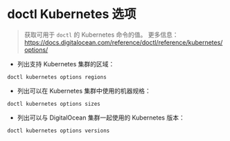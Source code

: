 # doctl Kubernetes 选项

> 获取可用于 `doctl` 的 Kubernetes 命令的值。
> 更多信息：<https://docs.digitalocean.com/reference/doctl/reference/kubernetes/options/>

- 列出支持 Kubernetes 集群的区域：

`doctl kubernetes options regions`

- 列出可以在 Kubernetes 集群中使用的机器规格：

`doctl kubernetes options sizes`

- 列出可以与 DigitalOcean 集群一起使用的 Kubernetes 版本：

`doctl kubernetes options versions`